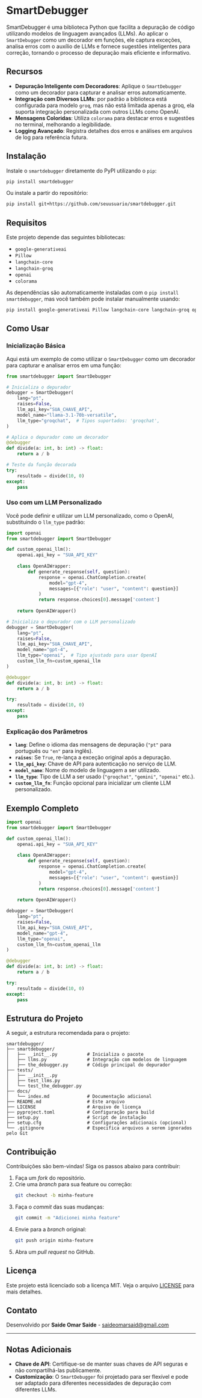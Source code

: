  # SmartDebugger

SmartDebugger é uma biblioteca Python que facilita a depuração de código utilizando modelos de linguagem avançados (LLMs). Ao aplicar o `SmartDebugger` como um decorador em funções, ele captura exceções, analisa erros com o auxílio de LLMs e fornece sugestões inteligentes para correção, tornando o processo de depuração mais eficiente e informativo.

## Recursos

- **Depuração Inteligente com Decoradores**: Aplique o `SmartDebugger` como um decorador para capturar e analisar erros automaticamente.
- **Integração com Diversos LLMs**: por padrão a biblioteca está configurada para modelo `groq`, mas não está limitada apenas a groq, ela suporta integração personalizada com outros LLMs como OpenAI.
- **Mensagens Coloridas**: Utiliza `colorama` para destacar erros e sugestões no terminal, melhorando a legibilidade.
- **Logging Avançado**: Registra detalhes dos erros e análises em arquivos de log para referência futura.

## Instalação

Instale o `smartdebugger` diretamente do PyPI utilizando o `pip`:

```bash
pip install smartdebugger
```

Ou instale a partir do repositório:

```bash
pip install git+https://github.com/seuusuario/smartdebugger.git
```

## Requisitos

Este projeto depende das seguintes bibliotecas:

- `google-generativeai`
- `Pillow`
- `langchain-core`
- `langchain-groq`
- `openai`
- `colorama`

As dependências são automaticamente instaladas com o `pip install smartdebugger`, mas você também pode instalar manualmente usando:

```bash
pip install google-generativeai Pillow langchain-core langchain-groq openai colorama
```

## Como Usar

### Inicialização Básica

Aqui está um exemplo de como utilizar o `SmartDebugger` como um decorador para capturar e analisar erros em uma função:

```python
from smartdebugger import SmartDebugger

# Inicializa o depurador
debugger = SmartDebugger(
    lang="pt",
    raises=False,
    llm_api_key="SUA_CHAVE_API",
    model_name="llama-3.1-70b-versatile",
    llm_type="groqchat",  # Tipos suportados: 'groqchat',
)

# Aplica o depurador como um decorador
@debugger
def divide(a: int, b: int) -> float:
    return a / b

# Teste da função decorada
try:
    resultado = divide(10, 0)
except:
    pass
```

### Uso com um LLM Personalizado

Você pode definir e utilizar um LLM personalizado, como o OpenAI, substituindo o `llm_type` padrão:

```python
import openai
from smartdebugger import SmartDebugger

def custom_openai_llm():
    openai.api_key = "SUA_API_KEY"
    
    class OpenAIWrapper:
        def generate_response(self, question):
            response = openai.ChatCompletion.create(
                model="gpt-4",
                messages=[{"role": "user", "content": question}]
            )
            return response.choices[0].message['content']
    
    return OpenAIWrapper()

# Inicializa o depurador com o LLM personalizado
debugger = SmartDebugger(
    lang="pt",
    raises=False,
    llm_api_key="SUA_CHAVE_API",
    model_name="gpt-4",
    llm_type="openai",  # Tipo ajustado para usar OpenAI
    custom_llm_fn=custom_openai_llm
)

@debugger
def divide(a: int, b: int) -> float:
    return a / b

try:
    resultado = divide(10, 0)
except:
    pass
```

### Explicação dos Parâmetros

- **`lang`**: Define o idioma das mensagens de depuração (`"pt"` para português ou `"en"` para inglês).
- **`raises`**: Se `True`, re-lança a exceção original após a depuração.
- **`llm_api_key`**: Chave de API para autenticação no serviço de LLM.
- **`model_name`**: Nome do modelo de linguagem a ser utilizado.
- **`llm_type`**: Tipo de LLM a ser usado (`"groqchat"`, `"gemini"`, `"openai"` etc.).
- **`custom_llm_fn`**: Função opcional para inicializar um cliente LLM personalizado.

## Exemplo Completo

```python
import openai
from smartdebugger import SmartDebugger

def custom_openai_llm():
    openai.api_key = "SUA_API_KEY"
    
    class OpenAIWrapper:
        def generate_response(self, question):
            response = openai.ChatCompletion.create(
                model="gpt-4",
                messages=[{"role": "user", "content": question}]
            )
            return response.choices[0].message['content']
    
    return OpenAIWrapper()

debugger = SmartDebugger(
    lang="pt",
    raises=False,
    llm_api_key="SUA_CHAVE_API",
    model_name="gpt-4",
    llm_type="openai",
    custom_llm_fn=custom_openai_llm
)

@debugger
def divide(a: int, b: int) -> float:
    return a / b

try:
    resultado = divide(10, 0)
except:
    pass
```

## Estrutura do Projeto

A seguir, a estrutura recomendada para o projeto:

```
smartdebugger/
├── smartdebugger/
│   ├── __init__.py           # Inicializa o pacote
│   ├── llms.py               # Integração com modelos de linguagem
│   ├── the_debugger.py       # Código principal do depurador
├── tests/
│   ├── __init__.py
│   ├── test_llms.py
│   └── test_the_debugger.py
├── docs/
│   └── index.md              # Documentação adicional
├── README.md                 # Este arquivo
├── LICENSE                   # Arquivo de licença
├── pyproject.toml            # Configuração para build
├── setup.py                  # Script de instalação
├── setup.cfg                 # Configurações adicionais (opcional)
└── .gitignore                # Especifica arquivos a serem ignorados pelo Git
```

## Contribuição

Contribuições são bem-vindas! Siga os passos abaixo para contribuir:

1. Faça um _fork_ do repositório.
2. Crie uma _branch_ para sua feature ou correção:
    ```bash
    git checkout -b minha-feature
    ```
3. Faça o _commit_ das suas mudanças:
    ```bash
    git commit -m "Adicionei minha feature"
    ```
4. Envie para a _branch_ original:
    ```bash
    git push origin minha-feature
    ```
5. Abra um _pull request_ no GitHub.

## Licença

Este projeto está licenciado sob a licença MIT. Veja o arquivo [LICENSE](LICENSE) para mais detalhes.

## Contato

Desenvolvido por **Saide Omar Saide** - [saideomarsaid@gmail.com](mailto:saideomarsaid@gmail.com)

---

## Notas Adicionais

- **Chave de API**: Certifique-se de manter suas chaves de API seguras e não compartilhá-las publicamente.
- **Customização**: O `SmartDebugger` foi projetado para ser flexível e pode ser adaptado para diferentes necessidades de depuração com diferentes LLMs.
 
```

 